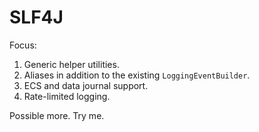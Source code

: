 # SLF4J

Focus:

1. Generic helper utilities.
2. Aliases in addition to the existing `LoggingEventBuilder`.
3. ECS and data journal support.
4. Rate-limited logging.

Possible more. Try me.